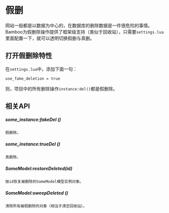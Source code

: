 # 假删

网站一般都是以数据为中心的，在数据库的删除数据是一件很危险的事情。Bamboo为假删除操作提供了框架级支持（类似于回收站），只需要`settings.lua`里面配置一下，就可以透明切换假删与真删。

## 打开假删除特性
在`settings.lua`中，添加下面一句：

	use_fake_deletion = true

则，项目中的所有删除操作`instance:del()`都是假删除。

## 相关API

##### some_instance:fakeDel ()

	假删除。

##### some_instance:trueDel ()

	真删除。
	
##### SomeModel:restoreDeleted(id)

	按id恢复被删除的SomeModel模型实例对象。
	
##### SomeModel:sweepDeleted ()

	清除所有被假删除的对象（相当于清空回收站）。
